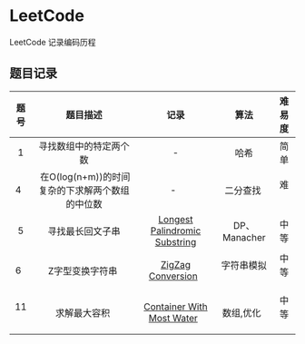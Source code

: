 # LeetCode
LeetCode 记录编码历程

题目记录
--------

| 题号  | 题目描述 | 记录 | 算法 | 难易度|
|:--------:|:--------:|:--------:|:--------:|:--------:|
| 1   | 寻找数组中的特定两个数   | -   | 哈希   | 简单   |
| 4   |  在O(log(n+m))的时间复杂的下求解两个数组的中位数  | -   | 二分查找  | 难   |
| 5   | 寻找最长回文子串 |[Longest Palindromic Substring](/5/)| DP、Manacher|中等|
| 6   | Z字型变换字符串   | [ZigZag Conversion](/6.ZigZag变换/)   | 字符串模拟   | 中等   |
| 11   | 求解最大容积   | [Container With Most Water](/11.求解最大容积/)   | 数组,优化   | 中等   |
